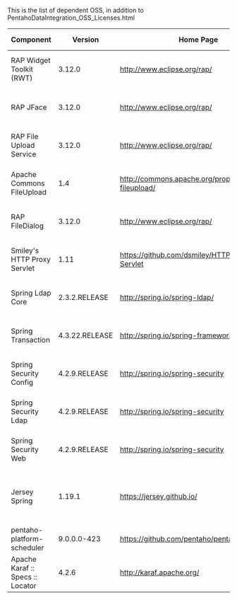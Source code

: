 This is the list of dependent OSS, in addition to PentahoDataIntegration\_OSS\_Licenses.html

| Component                   | Version           | Home Page                                     | License In Effect                                                                                          | Used for (since)                 |
| --------------------------- | ----------------- | --------------------------------------------- | ---------------------------------------------------------------------------------------------------------- | -------------------------------- |
| RAP Widget Toolkit (RWT)    | 3.12.0             | http://www.eclipse.org/rap/                   | [Eclipse Public License - v 1.0](https://www.eclipse.org/legal/epl-v10.html)                               |                                  |
| RAP JFace                   | 3.12.0             | http://www.eclipse.org/rap/                   | [Eclipse Public License - v 1.0](https://www.eclipse.org/legal/epl-v10.html)                               |                                  |
| RAP File Upload Service     | 3.12.0             | http://www.eclipse.org/rap/                   | [Eclipse Public License - v 1.0](https://www.eclipse.org/legal/epl-v10.html)                               |                                  |
| Apache Commons FileUpload   | 1.4               | http://commons.apache.org/proper/commons-fileupload/ | [Apache License Version 2.0](https://www.apache.org/licenses/LICENSE-2.0)                                  | (0.8.0.14, 6d14d0c) |
| RAP FileDialog              | 3.12.0             | http://www.eclipse.org/rap/                   | [Eclipse Public License - v 1.0](https://www.eclipse.org/legal/epl-v10.html)                               |                                  |
| Smiley's HTTP Proxy Servlet | 1.11              | https://github.com/dsmiley/HTTP-Proxy-Servlet | [Apache License Version 2.0](https://www.apache.org/licenses/LICENSE-2.0)                                  | Reverse proxy (0.7.0.8, 9d39a56) |
| Spring Ldap Core            | 2.3.2.RELEASE     | http://spring.io/spring-ldap/                 | [Apache License Version 2.0](https://www.apache.org/licenses/LICENSE-2.0)                                  | LDAP (0.8.0.14, 6715da3)         |
| Spring Transaction          | 4.3.22.RELEASE    | http://spring.io/spring-framework             | [Apache License Version 2.0](https://www.apache.org/licenses/LICENSE-2.0)                                  | LDAP (0.8.0.14, 6715da3)         |
| Spring Security Config      | 4.2.9.RELEASE     | http://spring.io/spring-security              | [Apache License Version 2.0](https://www.apache.org/licenses/LICENSE-2.0)                                  | User-auth (0.7.0.9, c955d17)     |
| Spring Security Ldap        | 4.2.9.RELEASE     | http://spring.io/spring-security              | [Apache License Version 2.0](https://www.apache.org/licenses/LICENSE-2.0)                                  | LDAP (0.8.0.14, 6715da3)         |
| Spring Security Web         | 4.2.9.RELEASE     | http://spring.io/spring-security              | [Apache License Version 2.0](https://www.apache.org/licenses/LICENSE-2.0)                                  | User-auth (0.7.0.9, c955d17)     |
| Jersey Spring               | 1.19.1            | https://jersey.github.io/                     | [CDDL 1.1 and GPL 2.0 with Class-path Exception](https://github.com/jersey/jersey/blob/master/LICENSE.txt) | (0.8.0.14, 0dbea1f)              |
| pentaho-platform-scheduler  | 9.0.0.0-423       | https://github.com/pentaho/pentaho-platform   | [LGPL 2.1](https://www.gnu.org/licenses/old-licenses/lgpl-2.1.en.html)                                     | (0.8.0.14, 22e05b2)              |
| Apache Karaf :: Specs :: Locator | 4.2.6 | http://karaf.apache.org/ | [Apache License Version 2.0](https://www.apache.org/licenses/LICENSE-2.0) | (0.9.0.21, 298564f) |
